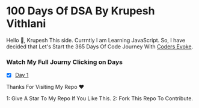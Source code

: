 # 100 Days Of DSA By Krupesh Vithlani

Hello 👋, Krupesh This side. Currntly I am Learning JavaScript. So, I have decided that Let's Start the 365 Days Of Code Journey With [Coders Evoke](http://codersevoke.us/).

### Watch My Full Journy Clicking on Days

- [x] [Day 1](https://github.com/tkrupesh14/100DaysOfDSA/tree/master/Day%201)


Thanks For Visiting My Repo ❤

1: Give A Star To My Repo If You Like This.
2: Fork This Repo To Contribute.
